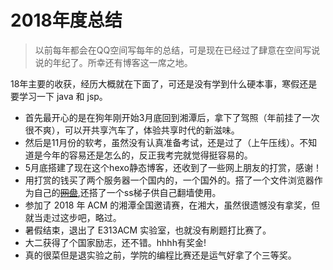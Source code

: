 # 2018年度总结



> 以前每年都会在QQ空间写每年的总结，可是现在已经过了肆意在空间写说说的年纪了。所幸还有博客这一席之地。

<!--more-->

18年主要的收获，经历大概就在下面了，可还是没有学到什么硬本事，寒假还是要学习一下 java 和 jsp。

* 首先最开心的是在狗年刚开始3月底回到湘潭后，拿下了驾照（年前挂了一次很不爽），可以开共享汽车了，体验共享时代的新滋味。
* 然后是11月份的软考，虽然没有认真准备考试，还是过了（上午压线）。不知道是今年的容易还是怎么的，反正我考完就觉得挺容易的。
* 5月底搭建了现在这个hexo静态博客，还收到了一些网上朋友的打赏，感谢！
* 用打赏的钱买了两个服务器一个国内的，一个国外的。搭了一个文件浏览器作为自己的~~[网盘](https://pan.lruihao.cn)~~,还搭了一个ss梯子供自己翻墙使用。
* 参加了 2018 年 ACM 的湘潭全国邀请赛，在湘大，虽然很遗憾没有拿奖，但就当走过这步吧，略过。
* 暑假结束，退出了 E313ACM 实验室，也就没有刷题打比赛了。
* 大二获得了个国家励志，还不错。hhhh有奖金!
* 真的很菜但是退实验之前，学院的编程比赛还是运气好拿了个三等奖。
